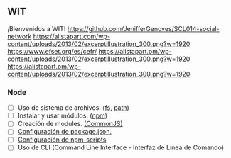 ## WIT

¡Bienvenidos a WIT!
<https://github.com/JenifferGenoves/SCL014-social-network>
<https://alistapart.com/wp-content/uploads/2013/02/excerptillustration_300.png?w=1920>
<https://www.efset.org/es/cefr/>
<https://alistapart.om/wp-content/uploads/2013/02/excerptillustration_300.png?w=1920>
<https://alistapart.om/wp-content/uploads/2013/02/excerptillustration_300.png?w=1920>


### Node

* [ ] Uso de sistema de archivos. ([fs](https://nodejs.org/api/fs.html), [path](https://nodejs.org/api/path.html))
* [ ] Instalar y usar módulos. ([npm](https://www.npmjs.com/))
* [ ] Creación de modules. [(CommonJS)](https://nodejs.org/docs/latest-v0.10.x/api/modules.html)
* [ ] [Configuración de package.json.](https://docs.npmjs.com/files/package.json)
* [ ] [Configuración de npm-scripts](https://docs.npmjs.com/misc/scripts)
* [ ] Uso de CLI (Command Line Interface - Interfaz de Línea de Comando)
